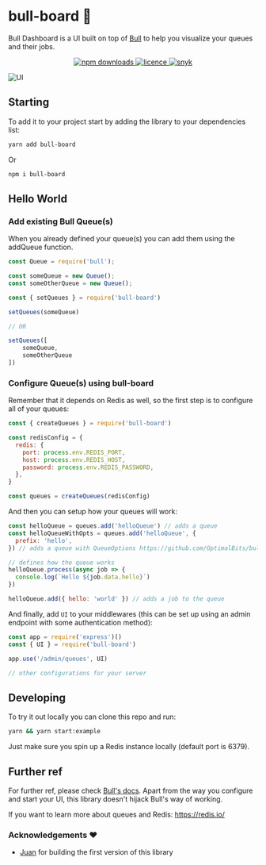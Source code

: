 # bull-board 🎯

Bull Dashboard is a UI built on top of [Bull](https://github.com/OptimalBits/bull) to help you visualize your queues and their jobs.

<p align="center">
  <a href="https://www.npmjs.com/package/bull-board">
    <img alt="npm downloads" src="https://img.shields.io/npm/dw/bull-board">
  </a>
  <a href="https://github.com/vcapretz/bull-board/blob/master/LICENSE">
    <img alt="licence" src="https://img.shields.io/github/license/vcapretz/bull-board">
  </a>
  <a href="https://snyk.io/test/github/vcapretz/bull-board">
    <img alt="snyk" src="https://snyk.io/test/github/vcapretz/bull-board/badge.svg">
  </a>
<p>

![UI](https://raw.githubusercontent.com/vcapretz/bull-board/master/shot.png)

## Starting

To add it to your project start by adding the library to your dependencies list:

```sh
yarn add bull-board
```

Or

```sh
npm i bull-board
```

## Hello World

### Add existing Bull Queue(s)

When you already defined your queue(s) you can add them using the addQueue function.

```js
const Queue = require('bull');

const someQueue = new Queue();
const someOtherQueue = new Queue();

const { setQueues } = require('bull-board')

setQueues(someQueue)

// OR

setQueues([
    someQueue,
    someOtherQueue
])
```

### Configure Queue(s) using bull-board

Remember that it depends on Redis as well, so the first step is to configure all of your queues:

```js
const { createQueues } = require('bull-board')

const redisConfig = {
  redis: {
    port: process.env.REDIS_PORT,
    host: process.env.REDIS_HOST,
    password: process.env.REDIS_PASSWORD,
  },
}

const queues = createQueues(redisConfig)
```

And then you can setup how your queues will work:

```js
const helloQueue = queues.add('helloQueue') // adds a queue
const helloQueueWithOpts = queues.add('helloQueue', {
  prefix: 'hello',
}) // adds a queue with QueueOptions https://github.com/OptimalBits/bull/blob/master/REFERENCE.md#queue

// defines how the queue works
helloQueue.process(async job => {
  console.log(`Hello ${job.data.hello}`)
})

helloQueue.add({ hello: 'world' }) // adds a job to the queue
```

And finally, add `UI` to your middlewares (this can be set up using an admin endpoint with some authentication method):

```js
const app = require('express')()
const { UI } = require('bull-board')

app.use('/admin/queues', UI)

// other configurations for your server
```

## Developing

To try it out locally you can clone this repo and run:

```sh
yarn && yarn start:example
```

Just make sure you spin up a Redis instance locally (default port is 6379).

## Further ref

For further ref, please check [Bull's docs](https://optimalbits.github.io/bull/). Apart from the way you configure and start your UI, this library doesn't hijack Bull's way of working.

If you want to learn more about queues and Redis: https://redis.io/

### Acknowledgements ❤️

- [Juan](https://github.com/joaomilho) for building the first version of this library
